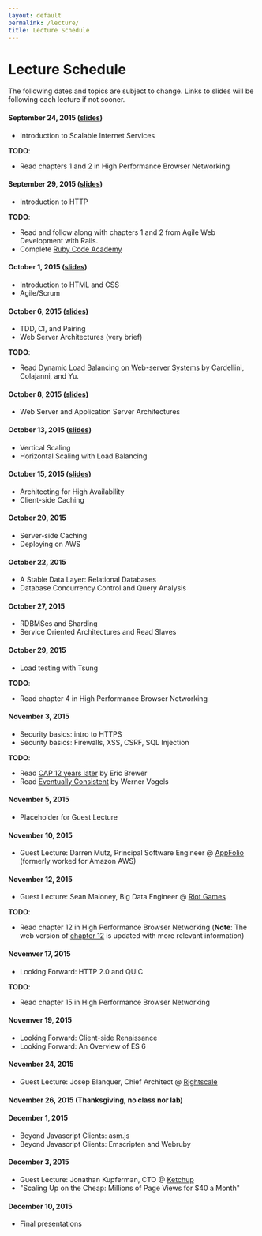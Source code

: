 ```yaml
---
layout: default
permalink: /lecture/
title: Lecture Schedule
---
```


# Lecture Schedule

The following dates and topics are subject to change. Links to slides will be
following each lecture if not sooner.

#### September 24, 2015 ([slides](/slides/01_course_introduction.html))
* Introduction to Scalable Internet Services

__TODO__:

* Read chapters 1 and 2 in High Performance Browser Networking

#### September 29, 2015 ([slides](/slides/02_http.html))
* Introduction to HTTP

__TODO__:

* Read and follow along with chapters 1 and 2 from Agile Web Development with
  Rails.
* Complete [Ruby Code Academy](https://www.codecademy.com/tracks/ruby)

#### October 1, 2015  ([slides](/slides/03_html_css_agile.html))
* Introduction to HTML and CSS
* Agile/Scrum

#### October 6, 2015 ([slides](/slides/04_tdd_ci_pairing_servers.html))
* TDD, CI, and Pairing
* Web Server Architectures (very brief)

__TODO__:

* Read
[Dynamic Load Balancing on Web-server Systems](http://www.ics.uci.edu/~cs230/reading/DLB.pdf)
by Cardellini, Colajanni, and Yu.

#### October 8, 2015 ([slides](/slides/05_web_and_application_servers.html))
* Web Server and Application Server Architectures

#### October 13, 2015 ([slides](/slides/06_vertical_and_horizontal_scaling.html))
* Vertical Scaling
* Horizontal Scaling with Load Balancing

#### October 15, 2015 ([slides](/slides/07_high_availability_and_client_side_caching.html))
* Architecting for High Availability
* Client-side Caching

#### October 20, 2015
* Server-side Caching
* Deploying on AWS

#### October 22, 2015
* A Stable Data Layer: Relational Databases
* Database Concurrency Control and Query Analysis

#### October 27, 2015
* RDBMSes and Sharding
* Service Oriented Architectures and Read Slaves

#### October 29, 2015
* Load testing with Tsung

__TODO__:

* Read chapter 4 in High Performance Browser Networking

#### November 3, 2015
* Security basics: intro to HTTPS
* Security basics: Firewalls, XSS, CSRF, SQL Injection

__TODO__:

* Read
  [CAP 12 years later](http://www.realtechsupport.org/UB/NP/Numeracy_CAP%2B12Years_2012.pdf)
  by Eric Brewer
* Read
  [Eventually Consistent](http://www.scalableinternetservices.com/slides/vogels.pdf)
  by Werner Vogels

#### November 5, 2015
* Placeholder for Guest Lecture

#### November 10, 2015
* Guest Lecture: Darren Mutz, Principal Software Engineer @
  [AppFolio](http://www.appfolioinc.com/) (formerly worked for Amazon AWS)

#### November 12, 2015
* Guest Lecture: Sean Maloney, Big Data Engineer @
  [Riot Games](http://www.riotgames.com/)

__TODO__:

* Read chapter 12 in High Performance Browser Networking (__Note__: The web
  version of
  [chapter 12](http://chimera.labs.oreilly.com/books/1230000000545/ch12.html)
  is updated with more relevant information)

#### Novemver 17, 2015
* Looking Forward: HTTP 2.0 and QUIC

__TODO__:

* Read chapter 15 in High Performance Browser Networking

#### Novemver 19, 2015
* Looking Forward: Client-side Renaissance
* Looking Forward: An Overview of ES 6

#### November 24, 2015
* Guest Lecture: Josep Blanquer, Chief Architect @
  [Rightscale](http://www.rightscale.com/)

#### November 26, 2015 (Thanksgiving, no class nor lab)

#### December 1, 2015
* Beyond Javascript Clients: asm.js
* Beyond Javascript Clients: Emscripten and Webruby

#### December 3, 2015
* Guest Lecture: Jonathan Kupferman, CTO @ [Ketchup](http://ketchup.is/)
* "Scaling Up on the Cheap: Millions of Page Views for $40 a Month"

#### December 10, 2015
* Final presentations
